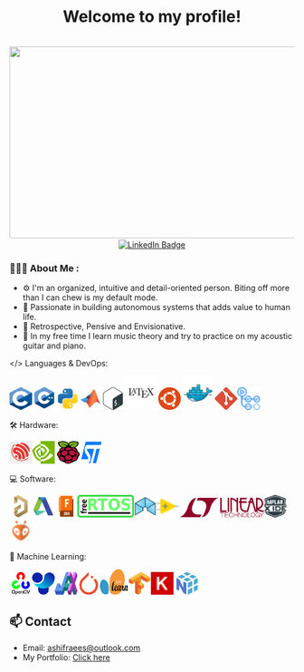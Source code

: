 <div id="header" align="center">
  <h1>Welcome to my profile!</h1>
  <img src="https://komarev.com/ghpvc/?username=ashifraees99&style=flat-square&color=green" alt=""/> <br>
  <img src="/P&P.gif" width="600" height="338"/>

  <div id="badges">
    <a href="https://www.linkedin.com/in/ashifraees/">
      <img src="https://img.shields.io/badge/LinkedIn-blue?style=for-the-badge&logo=linkedin&logoColor=white" alt="LinkedIn Badge"/>
    </a>
  </div>
</div>

### 👨🏻‍💻 About Me :
- ⚙️ I'm an organized, intuitive and detail-oriented person. Biting off more than I can chew is my default mode.
- 🔬 Passionate in building autonomous systems that adds value to human life.
- 💭 Retrospective, Pensive and Envisionative.
- 🎼 In my free time I learn music theory and try to practice on my acoustic guitar and piano.

</> Languages & DevOps:

<img src="./Assets/Languages & DevOps/C.svg" width="40" height="40"/><img src="./Assets/Languages & DevOps/Cpp.svg" width="43" height="43"/><img src="./Assets/Languages & DevOps/Python.svg" width="40" height="40"/><img src="./Assets/Languages & DevOps/MatLab.svg" width="40" height="40"/><img src="./Assets/Languages & DevOps/Bash.svg" width="40" height="40"/><img src="./Assets/Languages & DevOps/Latex.svg" width="60" height="60"/><img src="./Assets/Languages & DevOps/Ubuntu.svg" width="40" height="40"/><img src="./Assets/Languages & DevOps/Docker.svg" width="60" height="60"/><img src="./Assets/Languages & DevOps/Git.svg" width="40" height="40"/><img src="./Assets/Languages & DevOps/GitHubActions.svg" width="40" height="40"/>

🛠️ Hardware:

<img src="./Assets/Hardware/Expressif.svg" width="40" height="40"/><img src="./Assets/Hardware/Nvidia.svg" width="40" height="40"/> <img src="./Assets/Hardware/RasPi.svg" width="40" height="40"/><img src="./Assets/Hardware/ST.svg" width="40" height="40"/>

💻 Software:

<img src="./Assets/Software/Altium.svg" width="40" height="40"/><img src="./Assets/Software/AutoDesk.svg" width="40" height="40"/><img src="./Assets/Software/F360.svg" width="40" height="40"/><img src="./Assets/Software/FreeRTOS.svg" width="100" height="40"/><img src="./Assets/Software/ICEStudio.svg" width="40" height="40"/><img src="./Assets/Software/LabView.svg" width="40" height="40"/><img src="./Assets/Software/LTSpice.svg" width="150" height="35"/><img src="./Assets/Software/MPLABX.svg" width="40" height="40"/><img src="./Assets/Software/PlatformIO.svg" width="40" height="40"/>

🤖 Machine Learning:

<img src="./Assets/Machine%20Learning/OpenCV.svg" width="40" height="40"/><img src="./Assets/Machine%20Learning/YOLO.svg" width="40" height="40"/><img src="./Assets/Machine%20Learning/JAX.svg" width="40" height="40"/><img src="./Assets/Machine%20Learning/PyTorch.svg" width="40" height="40"/><img src="./Assets/Machine%20Learning/SciKit.svg" width="50" height="45"/><img src="./Assets/Machine%20Learning/TensorFlow.svg" width="40" height="40"/><img src="./Assets/Machine%20Learning/Keras.svg" width="40" height="40"/> <img src="./Assets/Machine%20Learning/NumPy.svg" width="40" height="40"/>


## 📫 Contact

- Email: [ashifraees@outlook.com](mailto:ashifraees@outlook.com)
- My Portfolio: [Click here](https://ashifraees99.github.io/)

<!-- ## 📊 GitHub Stats

![Your GitHub stats](https://github-readme-stats.vercel.app/api?username=ashifraees99&show_icons=true&theme=radical)
-->
